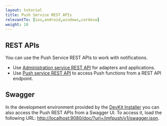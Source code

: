 ```yaml
---
layout: tutorial
title: Push Service REST APIs 
relevantTo: [ios,android,windows,cordova]
weight: 10
---
```

## REST APIs
You can use the Push Service REST APIs to work with notifications.

* Use [Administration service REST API](http://www.ibm.com/support/knowledgecenter/SSHS8R_8.0.0/com.ibm.worklight.apiref.doc/apiref/c_restapi_oview.html) for adapters and applications.
* Use [Push service REST API](http://www.ibm.com/support/knowledgecenter/SSHS8R_8.0.0/com.ibm.worklight.apiref.doc/rest_runtime/c_restapi_runtime.html) to access Push functions from a REST API endpoint.

## Swagger
In the development environment provided by the [DevKit Installer](../../installation-configuration/development/mobilefirst) you can also access the Push REST APIs from a Swagger UI. To access it, load the following URL: [http://localhost:9080/doc/?url=/imfpush/v1/swagger.json](http://localhost:9080/doc/?url=/imfpush/v1/swagger.json).


